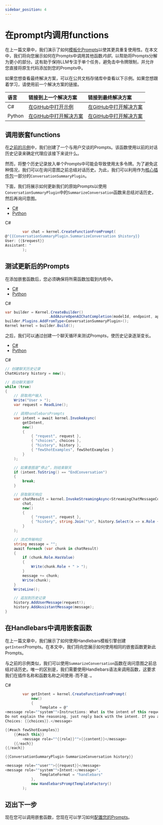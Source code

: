 ```yaml
---
sidebar_position: 4
---
```


# 在prompt内调用functions

在上一篇文章中，我们演示了如何[模板化Prompts](https://learn.microsoft.com/zh-cn/semantic-kernel/prompts/templatizing-prompts)以使其更具重复使用性。在本文中，我们将向您展示如何在Prompts中调用其他函数*内部*，以帮助将Prompts分解为更小的部分。这有助于保持LLM专注于单个任务，避免击中令牌限制，并允许您直接将原生代码添加到您的Prompts中。

如果您想查看最终解决方案，可以在公共文档存储库中查看以下示例。如果您想跟着学习，请使用前一个解决方案的链接。

| 语言   | 链接到上一个解决方案                                    | 链接到最终解决方案                                       |
| :----- | :-------------------------------------------------------- | :-------------------------------------------------------- |
| C#     | [在GitHub中打开示例](https://github.com/microsoft/semantic-kernel/blob/main/dotnet/samples/DocumentationExamples/Templates.cs) | [在GitHub中打开解决方案](https://github.com/microsoft/semantic-kernel/blob/main/dotnet/samples/DocumentationExamples/FunctionsWithinPrompts.cs) |
| Python | [在GitHub中打开解决方案](https://github.com/MicrosoftDocs/semantic-kernel-docs/tree/main/samples/python/04-Templatizing-Prompts) | [在GitHub中打开解决方案](https://github.com/MicrosoftDocs/semantic-kernel-docs/tree/main/samples/python/05-Nested-Functions-In-Prompts) |

## 调用嵌套functions

在[之前的示例](https://learn.microsoft.com/zh-cn/semantic-kernel/prompts/templatizing-prompts)中，我们创建了一个与用户交谈的Prompts。该函数使用以前的对话历史记录来确定代理应该接下来说什么。

然而，将整个历史记录放入单个Prompts中可能会导致使用太多令牌。为了避免这种情况，我们可以在询问意图之前总结对话历史。为此，我们可以利用作为[核心插件包](https://learn.microsoft.com/zh-cn/semantic-kernel/agents/plugins/out-of-the-box-plugins)一部分的`ConversationSummaryPlugin`。

下面，我们将展示如何更新我们的原始Prompts以使用`ConversationSummaryPlugin`中的`SummarizeConversation`函数来总结对话历史，然后再询问意图。

- [C#](https://learn.microsoft.com/zh-cn/semantic-kernel/prompts/calling-nested-functions?tabs=Csharp#tabpanel_1_Csharp)
- [Python](https://learn.microsoft.com/zh-cn/semantic-kernel/prompts/calling-nested-functions?tabs=Csharp#tabpanel_1_python)

C#

```csharp
        var chat = kernel.CreateFunctionFromPrompt(
@"{{ConversationSummaryPlugin.SummarizeConversation $history}}
User: {{$request}}
Assistant: "
        );
```

## 测试更新后的Prompts

在添加嵌套函数后，您必须确保将所需函数加载到内核中。

- [C#](https://learn.microsoft.com/zh-cn/semantic-kernel/prompts/calling-nested-functions?tabs=Csharp#tabpanel_2_Csharp)
- [Python](https://learn.microsoft.com/zh-cn/semantic-kernel/prompts/calling-nested-functions?tabs=Csharp#tabpanel_2_python)

C#

```csharp
var builder = Kernel.CreateBuilder()
                    .AddAzureOpenAIChatCompletion(modelId, endpoint, apiKey);
builder.Plugins.AddFromType<ConversationSummaryPlugin>();
Kernel kernel = builder.Build();
```

之后，我们可以通过创建一个聊天循环来测试Prompts，使历史记录逐渐变长。

- [C#](https://learn.microsoft.com/zh-cn/semantic-kernel/prompts/calling-nested-functions?tabs=Csharp#tabpanel_3_Csharp)
- [Python](https://learn.microsoft.com/zh-cn/semantic-kernel/prompts/calling-nested-functions?tabs=Csharp#tabpanel_3_python)

C#

```csharp
// 创建聊天历史记录
ChatHistory history = new();

// 启动聊天循环
while (true)
{
    // 获取用户输入
    Write("User > ");
    var request = ReadLine();

    // 调用handlebarsPrompts
    var intent = await kernel.InvokeAsync(
        getIntent,
        new()
        {
            { "request", request },
            { "choices", choices },
            { "history", history },
            { "fewShotExamples", fewShotExamples }
        }
    );

    // 如果意图是“停止”，则结束聊天
    if (intent.ToString() == "EndConversation")
    {
        break;
    }

    // 获取聊天响应
    var chatResult = kernel.InvokeStreamingAsync<StreamingChatMessageContent>(
        chat,
        new()
        {
            { "request", request },
            { "history", string.Join("\n", history.Select(x => x.Role + ": " + x.Content)) }
        }
    );

    // 流式传输响应
    string message = "";
    await foreach (var chunk in chatResult)
    {
        if (chunk.Role.HasValue)
        {
            Write(chunk.Role + " > ");
        }
        message += chunk;
        Write(chunk);
    }
    WriteLine();

    // 追加到历史记录
    history.AddUserMessage(request!);
    history.AddAssistantMessage(message);
}
```

## 在Handlebars中调用嵌套函数

在上一篇文章中，我们展示了如何使用Handlebars模板引擎创建`getIntent`Prompts。在本文中，我们将向您展示如何使用相同的嵌套函数更新此Prompts。

与之前的示例类似，我们可以使用`SummarizeConversation`函数在询问意图之前总结对话历史。唯一的区别是，我们需要使用Handlebars语法来调用函数，这要求我们在插件名称和函数名称之间使用`-`而不是`.`。

C#

```csharp
        var getIntent = kernel.CreateFunctionFromPrompt(
            new()
            {
                Template = @"
<message role=""system"">Instructions: What is the intent of this request?
Do not explain the reasoning, just reply back with the intent. If you are unsure, reply with {{choices[0]}}.
Choices: {{choices}}.</message>

{{#each fewShotExamples}}
    {{#each this}}
        <message role=""{{role}}"">{{content}}</message>
    {{/each}}
{{/each}}

{{ConversationSummaryPlugin-SummarizeConversation history}}

<message role=""user"">{{request}}</message>
<message role=""system"">Intent:</message>",
                TemplateFormat = "handlebars"
            },
            new HandlebarsPromptTemplateFactory()
        );
```

## 迈出下一步

现在您可以调用嵌套函数，您现在可以学习如何[配置您的Prompts](https://learn.microsoft.com/zh-cn/semantic-kernel/prompts/configure-prompts)。
